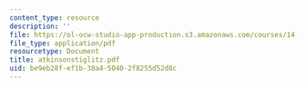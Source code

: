 ```yaml
---
content_type: resource
description: ''
file: https://ol-ocw-studio-app-production.s3.amazonaws.com/courses/14-472-public-economics-ii-spring-2004/be9eb28fef1b38a450402f8255d52d8c_atkinsonstiglitz.pdf
file_type: application/pdf
resourcetype: Document
title: atkinsonstiglitz.pdf
uid: be9eb28f-ef1b-38a4-5040-2f8255d52d8c
---
```


